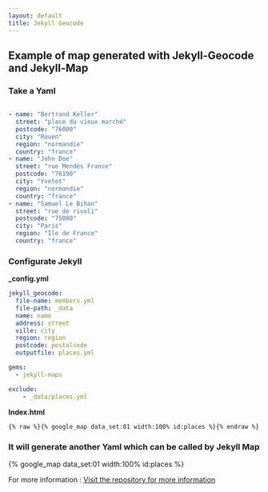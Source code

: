 ```yaml
---
layout: default
title: Jekyll Geocode
---
```


## Example of map generated with Jekyll-Geocode and Jekyll-Map

### Take a Yaml

```yaml

- name: "Bertrand Keller"
  street: "place du vieux marché"
  postcode: "76000"
  city: "Rouen"
  region: "normandie"
  country: "france" 
- name: "John Doe"
  street: "rue Mendès France"
  postcode: "76190"
  city: "Yvetot" 
  region: "normandie"
  country: "france"  
- name: "Samuel Le Bihan"
  street: "rue de rivoli" 
  postcode: "75000"
  city: "Paris"
  region: "Ile de France"
  country: "france"
```

### Configurate Jekyll

**_config.yml**

```yaml
jekyll_geocode:
  file-name: members.yml
  file-path: _data
  name: name
  address: street
  ville: city
  region: region
  postcode: postalcode
  outputfile: places.yml

gems:
  - jekyll-maps

exclude:
    - _data/places.yml
```

**Index.html**

```
{% raw %}{% google_map data_set:01 width:100% id:places %}{% endraw %}
```

### It will generate another Yaml which can be called by Jekyll Map

{% google_map data_set:01 width:100% id:places %}

For more information : <a href="https://github.com/bertrandkeller/jekyll-geocode">Visit the repository for more information</a>
